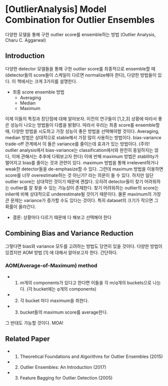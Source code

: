# [OutlierAnalysis] Model Combination for Outlier Ensembles


다양한 모델을 통해 구한 outlier score를 ensemble하는 방법 (Outlier Analysis, Charu C. Aggarwal)

<!--more-->
## Introduction
다양한 detector 모델들을 통해 구한 outlier score를 최종적으로 ensemble할 때 (detector들의 score들이 스케일이 다르면 normalize해야 한다), 다양한 방법들이 있다. 이 책에서는 크게 3가지를 설명한다.
- 최종 score ensemble 방법
  - Averaging
  - Median
  - Maximum

이제 이들의 특징과 장단점에 대해 알아보자. 이전의 연구들이 [1,2,3] 상황에 따라서 좋은 성능이 나오는 방법들이 다름을 밝혔다. 따라서 우리는 최종 score를 ensemble할 때, 다양한 방법을 시도하고 가장 성능이 좋은 방법을 선택해야할 것이다. Averaging, median 방법은 상대적으로 stable해서 가장 많이 사용하는 방법이다. bias-variance trade-off 관계에서 이 둘은 variance를 줄이는데 효과가 있는 방법이다. (주의! outlier analysis에서 bias-variance는 classification에서와 완전히 동일하지는 않다, 이에 관해서는 추후에 다뤄보고자 한다) 이에 반해 maximum 방법은 stablility가 떨어지고 bias를 줄이는 것과 관련이 있다. maximum 방법을 통해 irrelevent하거나 weak한 detector들을 de-emphasize할 수 있다. 그런데 maximum 방법을 이용하면 score를 너무 overestimate하는 것 아닌가? 라는 의문이 들 수 있다. 하지만 일단 outlier score는 상대적인 것이기 때문에 괜찮다. 오히려 detector들이 찾기 어려워하는 outlier를 잘 찾을 수 있는 가능성이 존재한다. 찾기 어려워하는 outlier의 score는 inlier에 비해 상대적으로 underestimate될 것이기 때문이다. 물론 maximum의 가장 큰 문제는 variance가 증가할 수도 있다는 것이다. 특히 dataset의 크기가 작으면 그 확률이 올라간다.

- 결론: 상황마다 다르기 때문에 다 해보고 선택해야 한다

## Combining Bias and Variance Reduction
그렇다면 bias와 variance 모두를 고려하는 방법도 당연히 있을 것이다. 다양한 방법이 있겠지만 AOM 방법 [1] 에 대해서 알아보고자 한다. 간단하다. 

### AOM(Average-of-Maximum) method
- 1. $m$개의 components가 있다고 한다면 이들을 각 $m/q$개의 buckets으로 나눈다. (각 bucket에는 $q$개의 components)
- 2. 각 bucket 마다 maximum을 취한다.
- 3. bucket들의 maximum score를 average한다.

그 반대도 가능할 것이다. MOA!

## Related Paper
- 1. Theoretical Foundations and Algorithms for Outlier Ensembles (2015)
- 2. Outlier Ensembles: An Introduction (2017)
- 3. Feature Bagging for Outlier Detection (2005)
